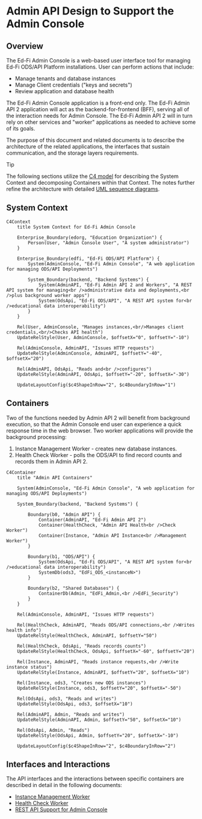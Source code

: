 # Admin API Design to Support the Admin Console

## Overview

The Ed-Fi Admin Console is a web-based user interface tool for managing Ed-Fi
ODS/API Platform installations. User can perform actions that include:

* Manage tenants and database instances
* Manage Client credentials ("keys and secrets")
* Review application and database health

The Ed-Fi Admin Console application is a front-end only. The Ed-Fi Admin API 2
application will act as the backend-for-frontend (BFF), serving all of the
interaction needs for Admin Console. The Ed-Fi Admin API 2 will in turn rely on
other services and "worker" applications as needed to achieve some of its goals.

The purpose of this document and related documents is to describe the
architecture of the related applications, the interfaces that sustain
communication, and the storage layers requirements.

> [!TIP]
> The following sections utilize the [C4 model](https://c4model.com/) for
> describing the System Context and decomposing Containers within that Context.
> The notes further refine the architecture with detailed [UML sequence
> diagrams](https://en.wikipedia.org/wiki/Sequence_diagram).

## System Context

```mermaid
C4Context
    title System Context for Ed-Fi Admin Console

    Enterprise_Boundary(edorg, "Education Organization") {
        Person(User, "Admin Console User", "A system administrator")
    }

    Enterprise_Boundary(edfi, "Ed-Fi ODS/API Platform") {
        System(AdminConsole, "Ed-Fi Admin Console", "A web application for managing ODS/API Deployments")

        System_Boundary(backend, "Backend Systems") {
            System(AdminAPI, "Ed-Fi Admin API 2 and Workers", "A REST API system for managing<br />administrative data and deployments,<br />plus background worker apps")
            System(OdsApi, "Ed-Fi ODS/API", "A REST API system for<br />educational data interoperability")
        }
    }

    Rel(User, AdminConsole, "Manages instances,<br/>Manages client credentials,<br/>Checks API health")
    UpdateRelStyle(User, AdminConsole, $offsetX="0", $offsetY="-10")

    Rel(AdminConsole, AdminAPI, "Issues HTTP requests")
    UpdateRelStyle(AdminConsole, AdminAPI, $offsetY="-40", $offsetX="20")

    Rel(AdminAPI, OdsApi, "Reads and<br />configures")
    UpdateRelStyle(AdminAPI, OdsApi, $offsetY="-20", $offsetX="-30")

    UpdateLayoutConfig($c4ShapeInRow="2", $c4BoundaryInRow="1")
```

## Containers

Two of the functions needed by Admin API 2 will benefit from background
execution, so that the Admin Console end user can experience a quick response
time in the web browser. Two worker applications will provide the background
processing:

1. Instance Management Worker - creates new database instances.
2. Health Check Worker - polls the ODS/API to find record counts and records
   them in Admin API 2.

```mermaid
C4Container
    title "Admin API Containers"

    System(AdminConsole, "Ed-Fi Admin Console", "A web application for managing ODS/API Deployments")

    System_Boundary(backend, "Backend Systems") {

        Boundary(b0, "Admin API") {
            Container(AdminAPI, "Ed-Fi Admin API 2")
            Container(HealthCheck, "Admin API Health<br />Check Worker")
            Container(Instance, "Admin API Instance<br />Management Worker")
        }

        Boundary(b1, "ODS/API") {
            System(OdsApi, "Ed-Fi ODS/API", "A REST API system for<br />educational data interoperability")
            SystemDb(ods3, "EdFi_ODS_<instanceN>")
        }

        Boundary(b2, "Shared Databases") {
            ContainerDb(Admin, "EdFi_Admin,<br />EdFi_Security")
        }
    }
    
    Rel(AdminConsole, AdminAPI, "Issues HTTP requests")

    Rel(HealthCheck, AdminAPI, "Reads ODS/API connections,<br />Writes health info")
    UpdateRelStyle(HealthCheck, AdminAPI, $offsetY="50")

    Rel(HealthCheck, OdsApi, "Reads records counts")
    UpdateRelStyle(HealthCheck, OdsApi, $offsetX="-60", $offsetY="20")

    Rel(Instance, AdminAPI, "Reads instance requests,<br />Write instance status")
    UpdateRelStyle(Instance, AdminAPI, $offsetY="20", $offsetX="10")

    Rel(Instance, ods3, "Creates new ODS instances")
    UpdateRelStyle(Instance, ods3, $offsetY="20", $offsetX="-50")

    Rel(OdsApi, ods3, "Reads and writes")
    UpdateRelStyle(OdsApi, ods3, $offsetX="10")
    
    Rel(AdminAPI, Admin, "Reads and writes")
    UpdateRelStyle(AdminAPI, Admin, $offsetY="50", $offsetX="10")

    Rel(OdsApi, Admin, "Reads")
    UpdateRelStyle(OdsApi, Admin, $offsetY="20", $offsetX="-10")

    UpdateLayoutConfig($c4ShapeInRow="2", $c4BoundaryInRow="2")
```

## Interfaces and Interactions

The API interfaces and the interactions between specific containers are
described in detail in the following documents:

* [Instance Management Worker](./INSTANCE-MANAGEMENT.md)
* [Health Check Worker](./HEALTH-CHECK-WORKER.md)
* [REST API Support for Admin Console](./APIS-FOR-ADMIN-CONSOLE.md)

